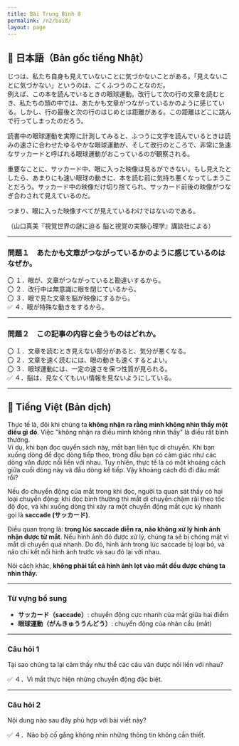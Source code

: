 ```yaml
---
title: Bài Trung Bình 8
permalink: /n2/bai8/
layout: page
---
```


## 📖 日本語（Bản gốc tiếng Nhật）

じつは、私たち自身も見えていないことに気づかないことがある。「見えないことに気づかない」というのは、ごくふつうのことなのだ。  
例えば、この本を読んでいるときの眼球運動。改行して次の行の文章を読むとき、私たちの頭の中では、あたかも文章がつながっているかのように感じている。しかし、行の最後と次の行のはじめとは距離がある。この距離はどこに跳んで行ってしまったのだろう。  

読書中の眼球運動を実際に計測してみると、ふつうに文字を読んでいるときは読みの速さに合わせたゆるやかな眼球運動が、そして改行のところで、非常に急速なサッカードと呼ばれる眼球運動がおこっているのが観察される。  

重要なことに、サッカード中、眼に入った映像は見るができない。もし見えたとしたら、あまりにも速い眼球の動きに、本を読む前に気持ち悪くなってしまうことだろう。サッカード中の映像だけ切り捨てられ、サッカード前後の映像がつなぎ合わされて見えているのだ。  

つまり、眼に入った映像すべてが見えているわけではないのである。  

（山口真美『視覚世界の謎に迫る 脳と視覚の実験心理学』講談社による）

---

### 問題１　あたかも文章がつながっているかのように感じているのはなぜか。

〇 １．眼が、文章がつながっていると勘違いするから。  
〇 ２．改行中は無意識に眼を閉じているから。  
〇 ３．眼で見た文章を脳が映像にするから。  
✅ ４．眼が特殊な動きをするから。  

---

### 問題２　この記事の内容と会うものはどれか。

〇 １．文章を読むとき見えない部分があると、気分が悪くなる。  
〇 ２．文章を速く読むには、眼の動きも速くするとよい。  
〇 ３．眼球運動には、一定の速さを保つ性質が見られる。  
✅ ４．脳は、見なくてもいい情報を見ないようにしている。  

---

## 📘 Tiếng Việt (Bản dịch)

Thực tế là, đôi khi chúng ta **không nhận ra rằng mình không nhìn thấy một điều gì đó**. Việc "không nhận ra điều mình không nhìn thấy" là điều rất bình thường.  
Ví dụ, khi bạn đọc quyển sách này, mắt bạn liên tục di chuyển. Khi bạn xuống dòng để đọc dòng tiếp theo, trong đầu bạn có cảm giác như các dòng văn được nối liền với nhau. Tuy nhiên, thực tế là có một khoảng cách giữa cuối dòng này và đầu dòng kế tiếp. Vậy khoảng cách đó đi đâu mất rồi?

Nếu đo chuyển động của mắt trong khi đọc, người ta quan sát thấy có hai loại chuyển động: khi đọc bình thường thì mắt di chuyển chậm rãi theo tốc độ đọc, và khi xuống dòng thì xảy ra một chuyển động mắt cực kỳ nhanh gọi là **saccade (サッカード)**.  

Điều quan trọng là: **trong lúc saccade diễn ra, não không xử lý hình ảnh nhận được từ mắt**. Nếu hình ảnh đó được xử lý, chúng ta sẽ bị chóng mặt vì mắt di chuyển quá nhanh. Do đó, hình ảnh trong lúc saccade bị loại bỏ, và não chỉ kết nối hình ảnh trước và sau đó lại với nhau.  

Nói cách khác, **không phải tất cả hình ảnh lọt vào mắt đều được chúng ta nhìn thấy.**

---

### Từ vựng bổ sung

- **サッカード（saccade）**: chuyển động cực nhanh của mắt giữa hai điểm  
- **眼球運動（がんきゅううんどう）**: chuyển động của nhãn cầu (mắt)  

---

### Câu hỏi 1  
Tại sao chúng ta lại cảm thấy như thể các câu văn được nối liền với nhau?

✅ ４．Vì mắt thực hiện những chuyển động đặc biệt.

---

### Câu hỏi 2  
Nội dung nào sau đây phù hợp với bài viết này?

✅ ４．Não bộ cố gắng không nhìn những thông tin không cần thiết.
